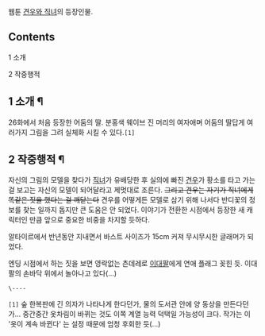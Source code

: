 웹툰 [견우와 직녀](%EA%B2%AC%EC%9A%B0%EC%99%80%20%EC%A7%81%EB%85%80.md)의 등장인물.

## Contents

    

1 소개

2 작중행적

## 1 소개 ¶

26화에서 처음 등장한 어둠의 딸. 분홍색 웨이브 진 머리의 여자애며 어둠의 딸답게 여러가지 그림을 그려 실체화 시킬 수 있다.`[1]`

## 2 작중행적 ¶

자신의 그림의 모델을 찾다가 [직녀](%EC%A7%81%EB%85%80.md)가 유배당한 후 실의에 빠진 [견우](%EA%B2%AC%EC%9A%B0%28%EA%B2%AC%EC%9A%B0%EC%99%80%20%EC%A7%81%EB%85%80%29.md)가 황소를 타고
가는 걸 보고는 자신의 모델이 되어달라고 제멋대로 조른다. <del>그리고 견우는 자기가 직녀에게 똑같은 짓을 했다는 걸 깨닫는다</del>
견우를 어떻게든 모델로 삼기 위해 나서다 반디꽃의 정보를 찾는 일까지 돕지만 큰 도움은 안 되었다. 이야기가 전환한 시점에서 등장한 새
캐릭터인 만큼 앞으로 중요한 비중을 차지할 듯하다.

  

알타이르에서 반년동안 지내면서 바스트 사이즈가 15cm 커져 무시무시한 글래머가 되었다.  

  

엔딩 시점에서 하는 짓을 보면 영락없는 츤데레로 [이대팔](%EC%9D%B4%EB%8C%80%ED%8C%94.md)에게 연애 플래그
꽂힌 듯. 이대팔의 손바닥 위에서 놀아나고 있다(...)

`\----`

`[1]` 숲 한복판에 긴 의자가 나타나게 한다던가, 물의 도서관 안에 양 동상을 만든다던가... 중간중간 옷차림이 바뀌는 것도 이쪽 계열
능력 덕택일 가능성이 크다. 작가는 이 '옷이 계속 바뀐다' 는 설정 때문에 엄청 후회한 듯(...)

